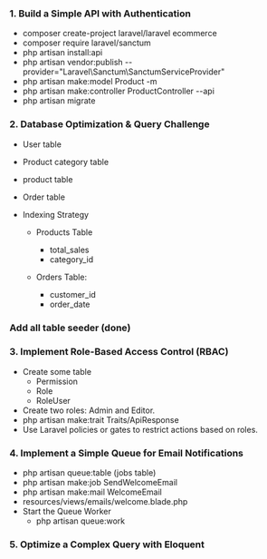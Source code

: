 ### 1. Build a Simple API with Authentication

- composer create-project laravel/laravel ecommerce
- composer require laravel/sanctum
- php artisan install:api
- php artisan vendor:publish --provider="Laravel\Sanctum\SanctumServiceProvider"
- php artisan make:model Product -m
- php artisan make:controller ProductController --api
- php artisan migrate

### 2. Database Optimization & Query Challenge

- User table
- Product category table
- product table
- Order table


- Indexing Strategy
    - Products Table
        - total_sales
        - category_id

    - Orders Table:
        - customer_id
        - order_date

### Add all table seeder (done)

### 3. Implement Role-Based Access Control (RBAC)

- Create some table
    - Permission
    - Role
    - RoleUser
- Create two roles: Admin and Editor.
- php artisan make:trait Traits/ApiResponse
- Use Laravel policies or gates to restrict actions based on roles.


### 4. Implement a Simple Queue for Email Notifications

- php artisan queue:table (jobs table)
- php artisan make:job SendWelcomeEmail
- php artisan make:mail WelcomeEmail
- resources/views/emails/welcome.blade.php
- Start the Queue Worker
    - php artisan queue:work

### 5. Optimize a Complex Query with Eloquent
